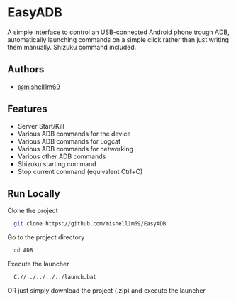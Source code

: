
# EasyADB

A simple interface to control an USB-connected Android phone trough ADB, automatically launching commands on a simple click rather than just writing them manually. Shizuku command included.

## Authors

- [@mishell1m69](https://www.github.com/mishell1m69)


## Features

- Server Start/Kill
- Various ADB commands for the device
- Various ADB commands for Logcat
- Various ADB commands for networking
- Various other ADB commands 
- Shizuku starting command
- Stop current command (equivalent Ctrl+C)


## Run Locally

Clone the project

```bash
  git clone https://github.com/mishell1m69/EasyADB
```

Go to the project directory

```bash
  cd ADB
```

Execute the launcher

```bash
  C://../../../../launch.bat
```
OR just simply download the project (.zip) and execute the launcher

